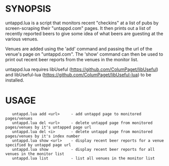 SYNOPSIS
========

untappd.lua is a script that monitors recent "checkins" at a list of pubs by screen-scraping their "untappd.com" pages. It then prints out a list of recently reported beers to give some idea of what beers are guesting at the various venues.

Venues are added using the 'add' command and passing the url of the venue's page on "untappd.com". The 'show' command can then be used to print out recent beer reports from the venues in the monitor list.

untappd.lua requires libUseful (https://github.com/ColumPaget/libUseful) and libUseful-lua (https://github.com/ColumPaget/libUseful-lua) to be installed.

USAGE
=====

```
   untappd.lua add <url>     - add untappd page to monitored pages/venues
   untappd.lua del <url>     - delete untappd page from monitored pages/venues by it's untapped page url
   untappd.lua del <i>       - delete untappd page from monitored pages/venues by it's index number
   untappd.lua show <url>    - display recent beer reports for a venue specified by untappd page url
   untappd.lua show          - display recent beer reports for all venues in the monitor list
   untappd.lua list          - list all venues in the monitor list
```
